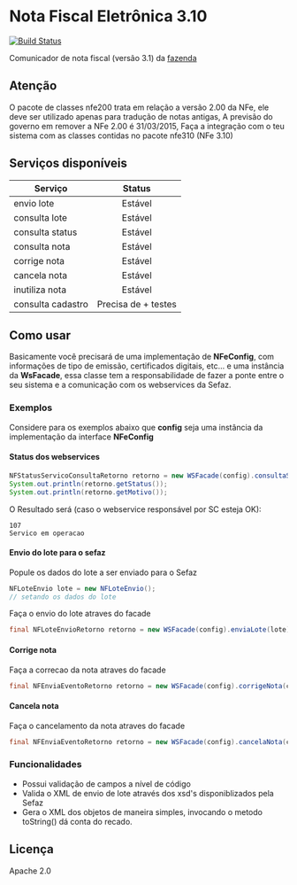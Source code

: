 Nota Fiscal Eletrônica 3.10
===
[![Build Status](https://api.travis-ci.org/fincatto/nfe.png)](http://travis-ci.org/#!/fincatto/nfe)

Comunicador de nota fiscal (versão 3.1) da [fazenda](http://www.nfe.fazenda.gov.br/portal/principal.aspx)

## Atenção
O pacote de classes nfe200 trata em relação a versão 2.00 da NFe, ele deve ser utilizado apenas para tradução de notas antigas,
A previsão do governo em remover a NFe 2.00 é 31/03/2015, Faça a integração com o teu sistema com as classes contidas no pacote nfe310
(NFe 3.10)

## Serviços disponíveis
| Serviço           | Status              |
| ----------------- | :-----------------: |
| envio lote        | Estável             |
| consulta lote     | Estável             |
| consulta status   | Estável             |
| consulta nota     | Estável             |
| corrige nota      | Estável             |
| cancela nota      | Estável             |
| inutiliza nota    | Estável             |
| consulta cadastro | Precisa de + testes |

## Como usar

Basicamente você precisará de uma implementação de **NFeConfig**, com informações de tipo de emissão, certificados digitais, etc...
e uma instância da **WsFacade**, essa classe tem a responsabilidade de fazer a ponte entre o seu sistema e a comunicação com os webservices da Sefaz.

### Exemplos

Considere para os exemplos abaixo que **config** seja uma instância da implementação da interface **NFeConfig**

#### Status dos webservices
```java
NFStatusServicoConsultaRetorno retorno = new WSFacade(config).consultaStatus(NFUnidadeFederativa.SC);
System.out.println(retorno.getStatus());
System.out.println(retorno.getMotivo());
```

O Resultado será (caso o webservice responsável por SC esteja OK):
```
107
Servico em operacao
```

#### Envio do lote para o sefaz

Popule os dados do lote a ser enviado para o Sefaz

```java
NFLoteEnvio lote = new NFLoteEnvio();
// setando os dados do lote
```

Faça o envio do lote atraves do facade
```java
final NFLoteEnvioRetorno retorno = new WSFacade(config).enviaLote(lote);
```

#### Corrige nota

Faça a correcao da nota atraves do facade
```java
final NFEnviaEventoRetorno retorno = new WSFacade(config).corrigeNota(chaveDeAcessoDaNota, textoCorrecao);
```

#### Cancela nota

Faça o cancelamento da nota atraves do facade
```java
final NFEnviaEventoRetorno retorno = new WSFacade(config).cancelaNota(chaveDeAcessoDaNota, protocoloDaNota, motivoCancelaamento);
```

### Funcionalidades

* Possui validação de campos a nível de código
* Valida o XML de envio de lote através dos xsd's disponiblizados pela Sefaz
* Gera o XML dos objetos de maneira simples, invocando o metodo toString() dá conta do recado.

## Licença
Apache 2.0
